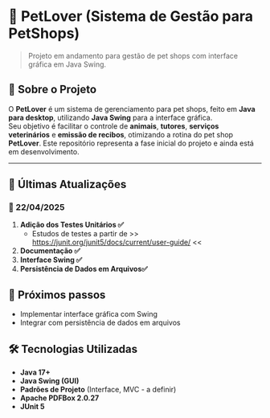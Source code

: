 # 🐾 PetLover (Sistema de Gestão para PetShops)

> Projeto em andamento para gestão de pet shops com interface gráfica em Java Swing.

## 📌 Sobre o Projeto

O **PetLover** é um sistema de gerenciamento para pet shops, feito em **Java para desktop**, utilizando **Java Swing** para a interface gráfica.  
Seu objetivo é facilitar o controle de **animais**, **tutores**, **serviços veterinários** e **emissão de recibos**, otimizando a rotina do pet shop **PetLover**.
Este repositório representa a fase inicial do projeto e ainda está em desenvolvimento.

---

## 🚀 Últimas Atualizações  
### 📅 22/04/2025  
1. **Adição dos Testes Unitários ✅**
   - Estudos de testes a partir de >> https://junit.org/junit5/docs/current/user-guide/ <<  
3. **Documentação ✅**
4. **Interface Swing ✅**
5. **Persistência de Dados em Arquivos✅**

## 📌 Próximos passos  
  - Implementar interface gráfica com Swing
  - Integrar com persistência de dados em arquivos
   
## 🛠️ Tecnologias Utilizadas

- **Java 17+**
- **Java Swing (GUI)**
- **Padrões de Projeto** (Interface, MVC - a definir)
- **Apache PDFBox 2.0.27**
- **JUnit 5**
